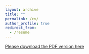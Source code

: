 ```yaml
---
layout: archive
title: ""
permalink: /cv/
author_profile: true
redirect_from:
  - /resume
---
```


[Please download the PDF version here](https://www.dropbox.com/scl/fi/s63mrcumgu68ra76elx9n/CV.pdf?rlkey=6z9ww24xerh9b7n9nski4uumb&st=krshp72y&dl=0)

